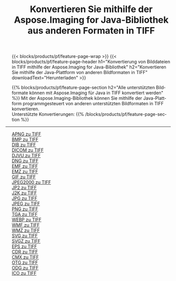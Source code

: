 ﻿---
title: Konvertieren Sie mithilfe der Aspose.Imaging for Java-Bibliothek aus anderen Formaten in TIFF 
weight: 3920
url: /de/java/conversion/to/tiff 
lang: de
langdirlevel: 2
locales: zh-hans,ja,it,ru,de,es,fr,nl,id,lt,pl,pt,vi,tr,ko,zh-hant,ar,hi,th,sv,cs,uk,he
description: Mit Aspose.Imaging können Sie mithilfe von Java aus anderen Formaten in TIFF konvertieren
---

{{< blocks/products/pf/feature-page-wrap >}}
{{< blocks/products/pf/feature-page-header h1="Konvertierung von Bilddateien in TIFF mithilfe der Aspose.Imaging for Java-Bibliothek" h2="Konvertieren Sie mithilfe der Java-Plattform von anderen Bildformaten in TIFF" downloadText="Herunterladen" >}}


{{% blocks/products/pf/feature-page-section  h2="Alle unterstützten Bildformate können mit Aspose.Imaging für Java in TIFF konvertiert werden" %}}
Mit der Aspose.Imaging-Bibliothek können Sie mithilfe der Java-Plattform programmgesteuert von anderen unterstützten Bildformaten in TIFF konvertieren.
<br/>
Unterstützte Konvertierungen:
{{% /blocks/products/pf/feature-page-section %}}
<div class="container-fluid productfamilypage bg-gray">
    <div class="convertypes bg-gray agp-content section">
        <div class="container">
		<hr style="margin-left:-20px;"/>
		<div class="row other-converters">
		    <div class='col-md-2 other-converter remove-lp remove-rp'><a href="/imaging/de/java/conversion/apng-to-tiff" >APNG zu TIFF</a></div>
<div class='col-md-2 other-converter remove-lp remove-rp'><a href="/imaging/de/java/conversion/bmp-to-tiff" >BMP zu TIFF</a></div>
<div class='col-md-2 other-converter remove-lp remove-rp'><a href="/imaging/de/java/conversion/dib-to-tiff" >DIB zu TIFF</a></div>
<div class='col-md-2 other-converter remove-lp remove-rp'><a href="/imaging/de/java/conversion/dicom-to-tiff" >DICOM zu TIFF</a></div>
<div class='col-md-2 other-converter remove-lp remove-rp'><a href="/imaging/de/java/conversion/djvu-to-tiff" >DJVU zu TIFF</a></div>
<div class='col-md-2 other-converter remove-lp remove-rp'><a href="/imaging/de/java/conversion/dng-to-tiff" >DNG zu TIFF</a></div>
<div class='col-md-2 other-converter remove-lp remove-rp'><a href="/imaging/de/java/conversion/emf-to-tiff" >EMF zu TIFF</a></div>
<div class='col-md-2 other-converter remove-lp remove-rp'><a href="/imaging/de/java/conversion/emz-to-tiff" >EMZ zu TIFF</a></div>
<div class='col-md-2 other-converter remove-lp remove-rp'><a href="/imaging/de/java/conversion/gif-to-tiff" >GIF zu TIFF</a></div>
<div class='col-md-2 other-converter remove-lp remove-rp'><a href="/imaging/de/java/conversion/jpeg2000-to-tiff" >JPEG2000 zu TIFF</a></div>
<div class='col-md-2 other-converter remove-lp remove-rp'><a href="/imaging/de/java/conversion/jp2-to-tiff" >JP2 zu TIFF</a></div>
<div class='col-md-2 other-converter remove-lp remove-rp'><a href="/imaging/de/java/conversion/j2k-to-tiff" >J2K zu TIFF</a></div>
<div class='col-md-2 other-converter remove-lp remove-rp'><a href="/imaging/de/java/conversion/jpg-to-tiff" >JPG zu TIFF</a></div>
<div class='col-md-2 other-converter remove-lp remove-rp'><a href="/imaging/de/java/conversion/jpeg-to-tiff" >JPEG zu TIFF</a></div>
<div class='col-md-2 other-converter remove-lp remove-rp'><a href="/imaging/de/java/conversion/png-to-tiff" >PNG zu TIFF</a></div>
<div class='col-md-2 other-converter remove-lp remove-rp'><a href="/imaging/de/java/conversion/tga-to-tiff" >TGA zu TIFF</a></div>
<div class='col-md-2 other-converter remove-lp remove-rp'><a href="/imaging/de/java/conversion/webp-to-tiff" >WEBP zu TIFF</a></div>
<div class='col-md-2 other-converter remove-lp remove-rp'><a href="/imaging/de/java/conversion/wmf-to-tiff" >WMF zu TIFF</a></div>
<div class='col-md-2 other-converter remove-lp remove-rp'><a href="/imaging/de/java/conversion/wmz-to-tiff" >WMZ zu TIFF</a></div>
<div class='col-md-2 other-converter remove-lp remove-rp'><a href="/imaging/de/java/conversion/svg-to-tiff" >SVG zu TIFF</a></div>
<div class='col-md-2 other-converter remove-lp remove-rp'><a href="/imaging/de/java/conversion/svgz-to-tiff" >SVGZ zu TIFF</a></div>
<div class='col-md-2 other-converter remove-lp remove-rp'><a href="/imaging/de/java/conversion/eps-to-tiff" >EPS zu TIFF</a></div>
<div class='col-md-2 other-converter remove-lp remove-rp'><a href="/imaging/de/java/conversion/cdr-to-tiff" >CDR zu TIFF</a></div>
<div class='col-md-2 other-converter remove-lp remove-rp'><a href="/imaging/de/java/conversion/cmx-to-tiff" >CMX zu TIFF</a></div>
<div class='col-md-2 other-converter remove-lp remove-rp'><a href="/imaging/de/java/conversion/otg-to-tiff" >OTG zu TIFF</a></div>
<div class='col-md-2 other-converter remove-lp remove-rp'><a href="/imaging/de/java/conversion/odg-to-tiff" >ODG zu TIFF</a></div>
<div class='col-md-2 other-converter remove-lp remove-rp'><a href="/imaging/de/java/conversion/ico-to-tiff" >ICO zu TIFF</a></div>
                </div>
        </div>
    </div>
</div>
<br/>

